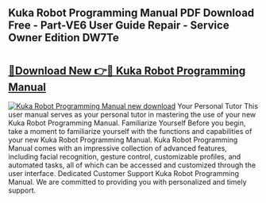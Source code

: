 ## Kuka Robot Programming Manual PDF Download Free - Part-VE6 User Guide Repair - Service Owner Edition DW7Te

# <h2><a href="http://bc26868.oget.top/?id=Kuka+Robot+Programming+Manual">🔗Download New 👉🔴 Kuka Robot Programming Manual</a></h2>

[![Kuka Robot Programming Manual new download](https://i.imgur.com/5g1atiW.png)](http://bc26868.oget.top/?id=Kuka+Robot+Programming+Manual)
Your Personal Tutor This user manual serves as your personal tutor in mastering the use of your new Kuka Robot Programming Manual. Familiarize Yourself Before you begin, take a moment to familiarize yourself with the functions and capabilities of your new Kuka Robot Programming Manual. Kuka Robot Programming Manual comes with an impressive collection of advanced features, including facial recognition, gesture control, customizable profiles, and automated tasks, all of which can be accessed and customized through the user interface. Dedicated Customer Support Kuka Robot Programming Manual. We are committed to providing you with personalized and timely support.
